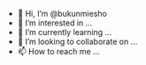 - 👋 Hi, I’m @bukunmiesho
- 👀 I’m interested in ...
- 🌱 I’m currently learning ...
- 💞️ I’m looking to collaborate on ...
- 📫 How to reach me ...

<!---
bukunmiesho/bukunmiesho is a ✨ special ✨ repository because its `README.md` (this file) appears on your GitHub profile.
You can click the Preview link to take a look at your changes.
--->
